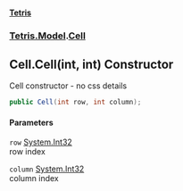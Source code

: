 #### [Tetris](index.md 'index')
### [Tetris.Model](Tetris_Model.md 'Tetris.Model').[Cell](Tetris_Model_Cell.md 'Tetris.Model.Cell')
## Cell.Cell(int, int) Constructor
Cell constructor - no css details  
```csharp
public Cell(int row, int column);
```
#### Parameters
<a name='Tetris_Model_Cell_Cell(int_int)_row'></a>
`row` [System.Int32](https://docs.microsoft.com/en-us/dotnet/api/System.Int32 'System.Int32')  
row index
  
<a name='Tetris_Model_Cell_Cell(int_int)_column'></a>
`column` [System.Int32](https://docs.microsoft.com/en-us/dotnet/api/System.Int32 'System.Int32')  
column index
  
